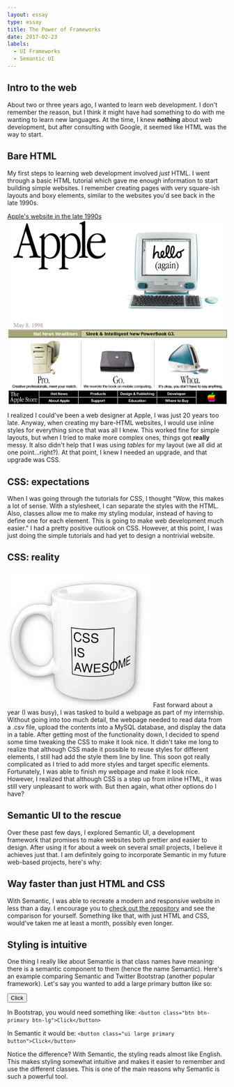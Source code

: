 ```yaml
---
layout: essay
type: essay
title: The Power of Frameworks
date: 2017-02-23
labels:
  - UI Frameworks
  - Semantic UI
---
```


## Intro to the web
About two or three years ago, I wanted to learn web development. I don't remember the reason, but I think it might have had something to do with me wanting to learn new languages. At the time, I knew **nothing** about web development, but after consulting with Google, it seemed like HTML was the way to start.

## Bare HTML
My first steps to learning web development involved *just* HTML. I went through a basic HTML tutorial which gave me enough information to start building simple websites. I remember creating pages with very square-ish layouts and boxy elements, similar to the websites you'd see back in the late 1990s.

<div class="ui raised compact segment">
  <a href="https://web.archive.org/web/19980509035420/http://www.apple.com/" target="_blank" title="View on WayBack Machine">
    <div class="ui large blue ribbon label">
      Apple's website in the late 1990s
    </div>
    <img class="ui image" src="../images/apple-old-website.png">
  </a>
</div>

I realized I could've been a web designer at Apple, I was just 20 years too late. Anyway, when creating my bare-HTML websites, I would use inline styles for everything since that was all I knew. This worked fine for simple layouts, but when I tried to make more complex ones, things got **really** messy. It also didn't help that I was using *tables* for my layout (we all did at one point...right?). At that point, I knew I needed an upgrade, and that upgrade was CSS.

## CSS: expectations
When I was going through the tutorials for CSS, I thought "Wow, this makes a lot of sense. With a stylesheet, I can separate the styles with the HTML. Also, classes allow me to make my styling modular, instead of having to define one for each element. This is going to make web development much easier." I had a pretty positive outlook on CSS. However, at this point, I was just doing the simple tutorials and had yet to design a nontrivial website.

## CSS: reality
<img class="ui small floated right image" src="../images/css-cup.jpg">
Fast forward about a year (I was busy), I was tasked to build a webpage as part of my internship. Without going into too much detail, the webpage needed to read data from a .csv file, upload the contents into a MySQL database, and display the data in a table. After getting most of the functionality down, I decided to spend some time tweaking the CSS to make it look nice. It didn't take me long to realize that although CSS made it possible to reuse styles for different elements, I still had add the style them line by line. This soon got really complicated as I tried to add more styles and target specific elements. Fortunately, I was able to finish my webpage and make it look nice. However, I realized that although CSS is a step up from inline HTML, it was still very unpleasant to work with. But then again, what other options do I have?

## Semantic UI to the rescue
Over these past few days, I explored Semantic UI, a development framework that promises to make websites both prettier and easier to design. After using it for about a week on several small projects, I believe it achieves just that. I am definitely going to incorporate Semantic in my future web-based projects, here's why:

## Way faster than just HTML and CSS
With Semantic, I was able to recreate a modern and responsive website in less than a day. I encourage you to [check out the repository](https://github.com/jerry1100/asus_replica) and see the comparison for yourself. Something like that, with just HTML and CSS, would've taken me at least a month, possibly even longer.

## Styling is intuitive
One thing I really like about Semantic is that class names have meaning: there is a semantic component to them (hence the name Semantic). Here's an example comparing Semantic and Twitter Bootstrap (another popular framework). Let's say you wanted to add a large primary button like so:

<button class="ui large primary button">Click</button>

In Bootstrap, you would need something like:
`<button class="btn btn-primary btn-lg">Click</button>`

In Semantic it would be: 
`<button class="ui large primary button">Click</button>`

Notice the difference? With Semantic, the styling reads almost like English. This makes styling somewhat intuitive and makes it easier to remember and use the different classes. This is one of the main reasons why Semantic is such a powerful tool.